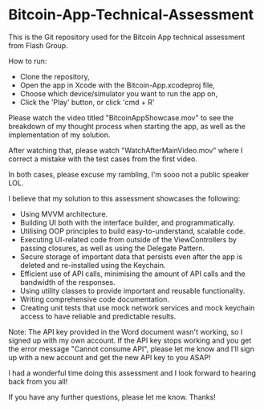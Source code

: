 # Bitcoin-App-Technical-Assessment
This is the Git repository used for the Bitcoin App technical assessment from Flash Group.

How to run:
- Clone the repository,
- Open the app in Xcode with the Bitcoin-App.xcodeproj file,
- Choose which device/simulator you want to run the app on,
- Click the 'Play' button, or click 'cmd + R'

Please watch the video titled "BitcoinAppShowcase.mov" to see the breakdown of my thought process when starting the app, as well as the implementation of my solution.

After watching that, please watch "WatchAfterMainVideo.mov" where I correct a mistake with the test cases from the first video.

In both cases, please excuse my rambling, I'm sooo not a public speaker LOL.


I believe that my solution to this assessment showcases the following:
- Using MVVM architecture.
- Building UI both with the interface builder, and programmatically.
- Utilising OOP principles to build easy-to-understand, scalable code.
- Executing UI-related code from outside of the ViewControllers by passing closures, as well as using the Delegate Pattern.
- Secure storage of important data that persists even after the app is deleted and re-installed using the Keychain.
- Efficient use of API calls, minimising the amount of API calls and the bandwidth of the responses.
- Using utility classes to provide important and reusable functionality.
- Writing comprehensive code documentation.
- Creating unit tests that use mock network services and mock keychain access to have reliable and predictable results.

Note: The API key provided in the Word document wasn't working, so I signed up with my own account. If the API key stops working and you get the error message "Cannot consume API", please let me know and I'll sign up with a new account and get the new API key to you ASAP!

I had a wonderful time doing this assessment and I look forward to hearing back from you all!

If you have any further questions, please let me know. Thanks!

